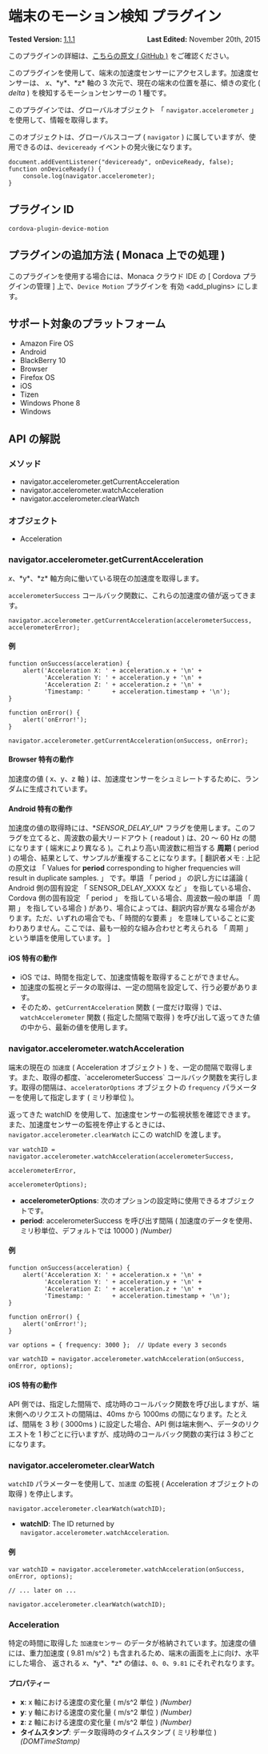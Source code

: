 <!---
    Licensed to the Apache Software Foundation (ASF) under one
    or more contributor license agreements.  See the NOTICE file
    distributed with this work for additional information
    regarding copyright ownership.  The ASF licenses this file
    to you under the Apache License, Version 2.0 (the
    "License"); you may not use this file except in compliance
    with the License.  You may obtain a copy of the License at

      http://www.apache.org/licenses/LICENSE-2.0

    Unless required by applicable law or agreed to in writing,
    software distributed under the License is distributed on an
    "AS IS" BASIS, WITHOUT WARRANTIES OR CONDITIONS OF ANY
    KIND, either express or implied.  See the License for the
    specific language governing permissions and limitations
    under the License.
-->
端末のモーション検知 プラグイン
===============================

<div>
  <div  style="float: left;" align="left"><b>Tested Version: </b><a href="https://github.com/apache/cordova-plugin-device-motion/blob/master/RELEASENOTES.md#111-jun-17-2015">1.1.1</a></div>   
  <div align="right" style="float: right;"><b>Last Edited:</b> November 20th, 2015</div>
  <br/>
</div>
<div class="admonition note">

このプラグインの詳細は、[こちらの原文 ( GitHub
)](https://github.com/apache/cordova-plugin-device-motion)
をご確認ください。

</div>

このプラグインを使用して、端末の加速度センサーにアクセスします。加速度センサーは、
*x*、\*y\*、\*z\* 軸の 3 次元で、現在の端末の位置を基に、傾きの変化 (
*delta* ) を検知するモーションセンサーの 1 種です。

このプラグインでは、グローバルオブジェクト 「 `navigator.accelerometer`
」 を使用して、情報を取得します。

このオブジェクトは、グローバルスコープ ( `navigator` )
に属していますが、使用できるのは、`deviceready`
イベントの発火後になります。

    document.addEventListener("deviceready", onDeviceReady, false);
    function onDeviceReady() {
        console.log(navigator.accelerometer);
    }

プラグイン ID
-------------

    cordova-plugin-device-motion

プラグインの追加方法 ( Monaca 上での処理 )
------------------------------------------

このプラグインを使用する場合には、Monaca クラウド IDE の \[ Cordova
プラグインの管理 \] 上で、`Device Motion` プラグインを
有効 &lt;add\_plugins&gt; にします。

サポート対象のプラットフォーム
------------------------------

-   Amazon Fire OS
-   Android
-   BlackBerry 10
-   Browser
-   Firefox OS
-   iOS
-   Tizen
-   Windows Phone 8
-   Windows

API の解説
----------

### メソッド

-   navigator.accelerometer.getCurrentAcceleration
-   navigator.accelerometer.watchAcceleration
-   navigator.accelerometer.clearWatch

### オブジェクト

-   Acceleration

### navigator.accelerometer.getCurrentAcceleration

*x*、\*y\*、\*z\* 軸方向に働いている現在の加速度を取得します。

`accelerometerSuccess`
コールバック関数に、これらの加速度の値が返ってきます。

    navigator.accelerometer.getCurrentAcceleration(accelerometerSuccess, accelerometerError);

#### 例

    function onSuccess(acceleration) {
        alert('Acceleration X: ' + acceleration.x + '\n' +
              'Acceleration Y: ' + acceleration.y + '\n' +
              'Acceleration Z: ' + acceleration.z + '\n' +
              'Timestamp: '      + acceleration.timestamp + '\n');
    }

    function onError() {
        alert('onError!');
    }

    navigator.accelerometer.getCurrentAcceleration(onSuccess, onError);

#### Browser 特有の動作

加速度の値 ( x、y、z 軸 )
は、加速度センサーをシュミレートするために、ランダムに生成されています。

#### Android 特有の動作

加速度の値の取得時には、\**SENSOR\_DELAY\_UI*\*
フラグを使用します。このフラグを立てると、周波数の最大リードアウト (
readout ) は、20 ～ 60 Hz の間になります ( 端末により異なる
)。これより高い周波数に相当する **周期** ( period )
の場合、結果として、サンプルが重複することになります。\[ 翻訳者メモ :
上記の原文は 「 Values for **period** corresponding to higher
frequencies will result in duplicate samples. 」 です。単語 「 period 」
の訳し方には議論 ( Android 側の固有設定 「 SENSOR\_DELAY\_XXXX など 」
を指している場合、Cordova 側の固有設定 「 period 」
を指している場合、周波数一般の単語 「 周期 」 を指している場合 )
があり、場合によっては、翻訳内容が異なる場合があります。ただ、いずれの場合でも、「
時間的な要素 」
を意味していることに変わりありません。ここでは、最も一般的な組み合わせと考えられる
「 周期 」 という単語を使用しています。 \]

#### iOS 特有の動作

-   iOS では、時間を指定して、加速度情報を取得することができません。
-   加速度の監視とデータの取得は、一定の間隔を設定して、行う必要があります。
-   そのため、`getCurrentAcceleration` 関数 ( 一度だけ取得 )
    では、`watchAccelerometer` 関数 ( 指定した間隔で取得 )
    を呼び出して返ってきた値の中から、最新の値を使用します。

### navigator.accelerometer.watchAcceleration

端末の現在の `加速度` ( Acceleration オブジェクト )
を、一定の間隔で取得します。また、取得の都度、\`accelerometerSuccess\`
コールバック関数を実行します。取得の間隔は、`acceleratorOptions`
オブジェクトの `frequency` パラメーターを使用して指定します ( ミリ秒単位
)。

返ってきた watchID
を使用して、加速度センサーの監視状態を確認できます。また、加速度センサーの監視を停止するときには、`navigator.accelerometer.clearWatch`
にこの watchID を渡します。

    var watchID = navigator.accelerometer.watchAcceleration(accelerometerSuccess,
                                                           accelerometerError,
                                                           accelerometerOptions);

-   **accelerometerOptions**:
    次のオプションの設定時に使用できるオブジェクトです。
-   **period**: accelerometerSuccess を呼び出す間隔 (
    加速度のデータを使用、ミリ秒単位、デフォルトでは 10000 ) *(Number)*

#### 例

    function onSuccess(acceleration) {
        alert('Acceleration X: ' + acceleration.x + '\n' +
              'Acceleration Y: ' + acceleration.y + '\n' +
              'Acceleration Z: ' + acceleration.z + '\n' +
              'Timestamp: '      + acceleration.timestamp + '\n');
    }

    function onError() {
        alert('onError!');
    }

    var options = { frequency: 3000 };  // Update every 3 seconds

    var watchID = navigator.accelerometer.watchAcceleration(onSuccess, onError, options);

#### iOS 特有の動作

API
側では、指定した間隔で、成功時のコールバック関数を呼び出しますが、端末側へのリクエストの間隔は、40ms
から 1000ms の間になります。たとえば、間隔を 3 秒 ( 3000ms )
に設定した場合、API 側は端末側へ、データのリクエストを 1
秒ごとに行いますが、成功時のコールバック関数の実行は 3
秒ごとになります。

### navigator.accelerometer.clearWatch

`watchID` パラメーターを使用して、`加速度` の監視 ( Acceleration
オブジェクトの取得 ) を停止します。

    navigator.accelerometer.clearWatch(watchID);

-   **watchID**: The ID returned by
    `navigator.accelerometer.watchAcceleration`.

#### 例

    var watchID = navigator.accelerometer.watchAcceleration(onSuccess, onError, options);

    // ... later on ...

    navigator.accelerometer.clearWatch(watchID);

### Acceleration

特定の時間に取得した `加速度センサー`
のデータが格納されています。加速度の値には、重力加速度 ( 9.81 m/s\^2 )
も含まれるため、端末の画面を上に向け、水平にした場合、 返される
*x*、\*y\*、\*z\* の値は、`0`、`0`、`9.81` にそれぞれなります。

#### プロパティー

-   **x**: x 軸における速度の変化量 ( m/s\^2 単位 ) *(Number)*
-   **y**: y 軸における速度の変化量 ( m/s\^2 単位 ) *(Number)*
-   **z**: z 軸における速度の変化量 ( m/s\^2 単位 ) *(Number)*
-   **タイムスタンプ**: データ取得時のタイムスタンプ ( ミリ秒単位 )
    *(DOMTimeStamp)*

